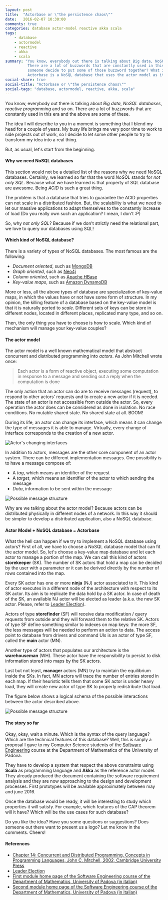 ```yaml
---
layout: post
title:  "Actorbase or \"the persistence chaos\""
date:   2016-02-07 10:30:00
comments: true
categories: database actor-model reactive akka scala
tags:
    - database
    - actormodel
    - reactive
    - akka
    - scala
summary: "You know, everybody out there is talking about Big data, NoSQL databases, reactive programming and so on. 
          There are a lot of buzzwords that are constantly used in this era and the above are some of these. What if 
          someone decide to put some of those buzzword together? What if we couple NoSQL databases and the actor model?
          Actorbase is a NoSQL database that uses the actor model as its internal reference model."
social-share: true
social-title: "Actorbase or \"the persistence chaos\""
social-tags: "database, actormodel, reactive, akka, scala"
---
```

You know, everybody out there is talking about *Big data*, *NoSQL databases*, *reactive programming* and so on. There
are a lot of buzzwords that are constantly used in this era and the above are some of these.

The idea I will describe to you in a moment is something that I blend my head for a couple of years. My busy life brings
me very poor time to work to side projects out of work, so I decide to let some other people to try to transform my idea
into a real thing.

But, as usual, let's start from the beginning.

#### Why we need NoSQL databases

This section would not be a detailed list of the reasons why we need NoSQL databases. Certainly, we learned so far that the
word *NoSQL* stands for *not only SQL*. Because what we have learned is that property of SQL database are awesome. Being
*ACID* is such a great thing.

The problem is that a database that tries to guarantee the ACID properties can not scale in a distributed fashion. But, 
the scalability is what we need to let our massive applications to adapt themselves to the constantly increase of load
(Do you really own such an application? I mean, I don't :P)

So, why *not only SQL*? Because if we don't strictly need the relational part, we love to query our databases using SQL!

#### Which kind of NoSQL database?

There is a variety of types of NoSQL databases. The most famous are the following:
 
 * *Document oriented*, such as [MongoDB](https://www.mongodb.org/)
 * *Graph oriented*, such as [Neo4j](http://neo4j.com/)
 * *Column oriented*, such as [Apache HBase](https://hbase.apache.org/)
 * *Key-value maps*, such as [Amazon DynamoDB](http://docs.aws.amazon.com/amazondynamodb/latest/developerguide/Introduction.html)
 
More or less, all the above types of database are specialization of key-value maps, in which the values have or not have
some form of structure. In my opinion, the killing feature of a database based on the key-value model is that it is 
naturally ported to *scale*. Different sets of keys can be store in different nodes, located in different places, 
replicated many type, and so on.

Then, the only thing you have to choose is how to scale. Which kind of mechanism will manage your key-value couples?

#### The actor model

The actor model is a well known mathematical model that abstract concurrent and distributed programming into *actors*. As
John Mitchell wrote once:

> Each actor is a form of reactive object, executing some computation in response to a message and sending out a reply 
  when the computation is done
  
The only action that an actor can do are to receive messages (request), to respond to other actors' requests and to
create a new actor if it is needed. The state of an actor is not accessible from outside the actor. So, every operation
the actor does can be considered as done in isolation. No race conditions. No mutable shared state. No shared state at 
all. BOOM!

During its life, an actor can change its interface, which means it can change the type of messages it is able to 
manage. Virtually, every change of interface corresponds to the creation of a new actor.

![Actor's changing interfaces](http://rcardin.github.io/assets/2016-03-05/actors.png)
  
In addition to actors, messages are the other core component of an actor system. There can be different implementation 
messages. One possibility is to have a message compose of:

 * A *tag*, which means an identifier of the request
 * A *target*, which means an identifier of the actor to which sending the message
 * *Data*, information to be sent within the message
 
![Possible message structure](http://rcardin.github.io/assets/2016-03-05/actor_message.png)
 
Why are we talking about the actor model? Because actors can be distributed physically in different nodes of a network.
In this way it should be simpler to develop a distributed application, also a NoSQL database.

#### Actor Model + NoSQL database = Actorbase

What the hell can happen if we try to implement a NoSQL database using actors? First of all, we have to choose a NoSQL 
database model that can fit the actor model. So, let's choose a key-value map database and let each actor to manage a 
portion of the map. We can call this kind of actors **storekeeper** (SK). The number of SK actors that hold a map can 
be decided by the user with a parameter or it can be derived directly by the number of rows contained into the map.

Every SK actor has one or more **ninja** (NJ) actor associated to it. This kind of actor executes in a different node 
of the architecture with respect to its SK actor. Its aim is to replicate the data hold by a SK actor. In case of death 
of the SK, an available NJ actor will be elected as leader (a.k.a. the new SK actor. 
Please, refer to [Leader Election](https://en.wikipedia.org/wiki/Leader_election)). 
  
Actors of type **storefinder** (SF) will receive data modification / query requests from outside and they will forward 
them to the relative SK. Actors of type SF define something similar to indexes on map keys: the more SF, the less 
messages will be needed to perform an action to data. The access point to database from drivers and command UIs is an
actor of type SF, called the **main** actor (MN). 
 
Another type of actors that populates our architecture is the **warehouseman** (WH). These actor have the responsibility
to persist to disk information stored into maps by the SK actors.

Last but not least, **manager** actors (MN) try to maintain the equilibrium inside the SKs. In fact, MN actors will 
trace the number of entries stored in each map. If their heuristic tells them that some SK actor is under heavy load, 
they will create new actor of type SK to properly redistribute that load.
  
The figure below shows a logical schema of the possible interactions between the actor described above. 
 
![Possible message structure](http://rcardin.github.io/assets/2016-03-05/ACTORBASE.png)

#### The story so far
Okay, okay, wait a minute. Which is the syntax of the query language? Which are the technical features of this database?
Well, this is simply a proposal I gave to my Computer Science students of the 
[Software Engineering](http://www.math.unipd.it/~tullio/IS-1/2015/Progetto/C1.pdf) course at the Department of 
Mathematics of the University of Padova.
 
They have to develop a system that respect the above constraints using **Scala** as programming language and **Akka** as the
reference actor model. They already produced the document containing the software requirement analysis and they are now
approaching to the design and development processes. First prototypes will be available approximately between may and 
june 2016.

Once the database would be ready, it will be interesting to study which properties it will satisfy. For example, which
features of the CAP theorem will it have? Which will be the use cases for such database? 

Do you like the idea? Have you some questions or suggestions? Does someone out there want to present us a logo? 
Let me know in the comments. Cheers!  
  
#### References
- [Chapter 14: Concurrent and Distributed Programming. Concepts in Programming Languages, John C. Mitchell, 2002, Cambridge University Press](http://www.amazon.com/Concepts-Programming-Languages-John-Mitchell/dp/0521780985)
- [Leader Election](https://en.wikipedia.org/wiki/Leader_election)
- [First module home page of the Software Engineering course of the Department of Mathematics, University of Padova (in italian)](http://www.math.unipd.it/~tullio/IS-1/2015/)
- [Second module home page of the Software Engineering course of the Department of Mathematics, University of Padova (in italian)](http://www.math.unipd.it/~rcardin/sweb.html)